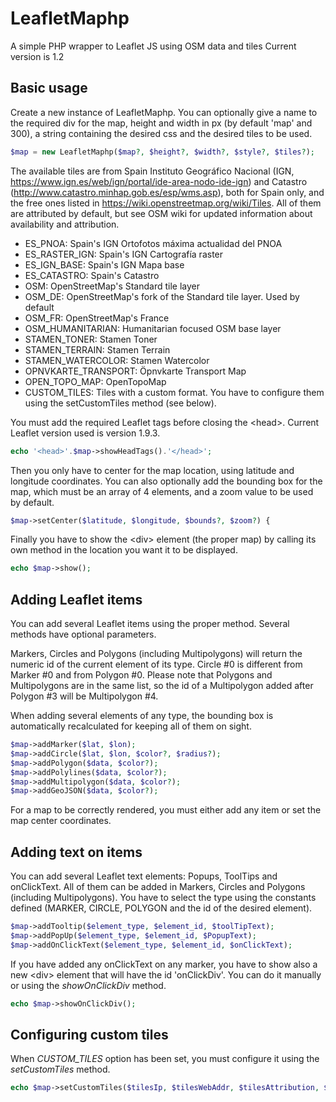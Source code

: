 LeafletMaphp
============
A simple PHP wrapper to Leaflet JS using OSM data and tiles
Current version is 1.2

Basic usage
-----------
Create a new instance of LeafletMaphp. You can optionally give a name to the required div for the map, height and width in px (by default 'map' and 300), a string containing the desired css and the desired tiles to be used.
```php
$map = new LeafletMaphp($map?, $height?, $width?, $style?, $tiles?);
```

The available tiles are from Spain Instituto Geográfico Nacional (IGN, https://www.ign.es/web/ign/portal/ide-area-nodo-ide-ign) and Catastro (http://www.catastro.minhap.gob.es/esp/wms.asp), both for Spain only, and the free ones listed in https://wiki.openstreetmap.org/wiki/Tiles. All of them are attributed by default, but see OSM wiki for updated information about availability and attribution.
* ES_PNOA: Spain's IGN Ortofotos máxima actualidad del PNOA
* ES_RASTER_IGN: Spain's IGN Cartografía raster
* ES_IGN_BASE: Spain's IGN Mapa base
* ES_CATASTRO: Spain's Catastro
* OSM: OpenStreetMap's Standard tile layer
* OSM_DE: OpenStreetMap's fork of the Standard tile layer. Used by default
* OSM_FR: OpenStreetMap's France
* OSM_HUMANITARIAN: Humanitarian focused OSM base layer
* STAMEN_TONER: Stamen Toner
* STAMEN_TERRAIN: Stamen Terrain
* STAMEN_WATERCOLOR: Stamen Watercolor
* OPNVKARTE_TRANSPORT: Öpnvkarte Transport Map
* OPEN_TOPO_MAP: OpenTopoMap
* CUSTOM_TILES: Tiles with a custom format. You have to configure them using the setCustomTiles method (see below).

You must add the required Leaflet tags before closing the &lt;head&gt;. Current Leaflet version used is version 1.9.3.

```php
echo '<head>'.$map->showHeadTags().'</head>';
```

Then you only have to center for the map location, using latitude and longitude coordinates. You can also optionally add the bounding box for the map, which must be an array of 4 elements, and a zoom value to be used by default.
```php
$map->setCenter($latitude, $longitude, $bounds?, $zoom?) {
```

Finally you have to show the &lt;div&gt; element (the proper map) by calling its own method in the location you want it to be displayed.
```php
echo $map->show();
```

Adding Leaflet items
--------------------
You can add several Leaflet items using the proper method. Several methods have optional parameters.

Markers, Circles and Polygons (including Multipolygons) will return the numeric id of the current element of its type. Circle #0 is different from Marker #0 and from Polygon #0. Please note that Polygons and Multipolygons are in the same list, so the id of a Multipolygon added after Polygon #3 will be Multipolygon #4.

When adding several elements of any type, the bounding box is automatically recalculated for keeping all of them on sight.
```php
$map->addMarker($lat, $lon);
$map->addCircle($lat, $lon, $color?, $radius?);
$map->addPolygon($data, $color?);
$map->addPolylines($data, $color?);
$map->addMultipolygon($data, $color?);
$map->addGeoJSON($data, $color?);
```

For a map to be correctly rendered, you must either add any item or set the map center coordinates.

Adding text on items
--------------------
You can add several Leaflet text elements: Popups, ToolTips and onClickText. All of them can be added in Markers, Circles and Polygons (including Multipolygons). You have to select the type using the constants defined (MARKER, CIRCLE, POLYGON and the id of the desired element).
```php
$map->addTooltip($element_type, $element_id, $toolTipText);
$map->addPopUp($element_type, $element_id, $PopupText);
$map->addOnClickText($element_type, $element_id, $onClickText);
```

If you have added any onClickText on any marker, you have to show also a new &lt;div&gt; element that will have the id 'onClickDiv'. You can do it manually or using the *showOnClickDiv* method.
```php
echo $map->showOnClickDiv();
```

Configuring custom tiles
------------------------
When *CUSTOM_TILES* option has been set, you must configure it using the *setCustomTiles* method.
```php
echo $map->setCustomTiles($tilesIp, $tilesWebAddr, $tilesAttribution, $tilesMinZoom, $tilesMaxZoom);
```